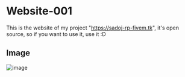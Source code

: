 # Website-001
 This is the website of my project "https://sadoj-rp-fivem.tk", it's open source, so if you want to use it, use it :D
 
 ## Image
 ![image](https://user-images.githubusercontent.com/77354592/232859658-bff46fd3-e9d8-4e9c-b989-b31a70e63c60.png)

